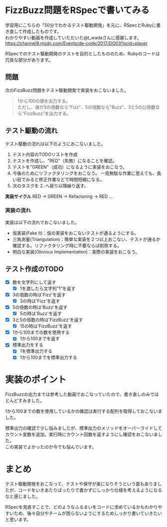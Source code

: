 # FizzBuzz問題をRSpecで書いてみる

学習用にこちらの「50分でわかるテスト駆動開発」を元に、RSpecとRubyに書き直して作成したものです。  
わかりやすい動画を作成していただいた@t_wadaさんに感謝します。  
https://channel9.msdn.com/Events/de-code/2017/DO03?ocid=player
  

RSpecでのテスト駆動開発のテストを目的としたもののため、Rubyのコードは冗長な部分があります。

## 問題
次のFizzBuzz問題をテスト駆動開発で実装をおこないました。
> 1から100の値を出力する。  
> ただし、値が3の倍数なら"Fizz"、5の倍数なら"Buzz"、3と5の公倍数なら"FizzBuzz"を出力する。

## テスト駆動の流れ
テスト駆動の流れは以下のようにおこないました。
1. テスト内容のTODOリストを作成
1. テストを作成し、"RED"（失敗）になることを確認。
1. テストを"GREEN"（成功）になるように実装をおこなう。
1. 今後のためにリファクタリングをおこなう。
一見無駄な作業に思えても、長い目でみると修正作業などで時間短縮になる。
1. 次のタスクを 2. へ戻り以降繰り返す。

**実装サイクル**
RED -> GREEN -> Refactoring -> RED ... 

### 実装の流れ
実装は以下の流れでおこないました。
- 仮実装(Fake It)：仮の実装をおこないテストが通るようにする。
- 三角測量(Triangulation)：簡単な実装を２つ以上おこない、テストが通るか確認する。リファクタリング時に不要ならば削除する。
- 明白な実装(Obvious Implementation)：実際の実装をおこなう。

## テスト作成のTODO

- [x] 数を文字列にして返す
  - [x] 1を渡したら文字列”1”を返す
- [x] 3の倍数の時は'Fizz'を返す
  - [x] 3の時は'Fizz'を返す
- [x] 5の倍数の時は'Buzz'を返す
  - [x] 5の時は'Buzz'を返す
- [x] 3と5の倍数の時は'FizzBuzz'を返す
  - [x] 15の時は'FizzBuzz'を返す

- [x] 1から100までの数を使用する
  - [x] 1から100までを返す

- [x] 標準出力をする
  - [x] 1を標準出力する
  - [x] 1から100までを標準出力する

# 実装のポイント
FizzBuzzの出力までは参考した動画でおこなっていたので、書き直しのみでほとんどすみました。  
  
1から100までの数を使用しているかの確認は実行する配列を取得しておこないました。  
  
標準出力の確認で少し悩みましたが、標準出力のメソッドをオーバーライドしてカウント変数を追加。実行時にカウント回数を返すようにし確認をおこないました。  
この実装でよかったのか今でも悩んでいます。  

# まとめ
テスト駆動開発をおこなって、テストや保守が楽になりそうという面もありましたが、コードをいきあたりばったりで書かずにしっかり仕様を考えるようになるなと感じました。  
  
RSpecを見直すことで、どのようなふるまいをコードに求めているかもわかりやすいため、後々自分やチームが困らないようにするためしっかり書いていきたいと思います。  
